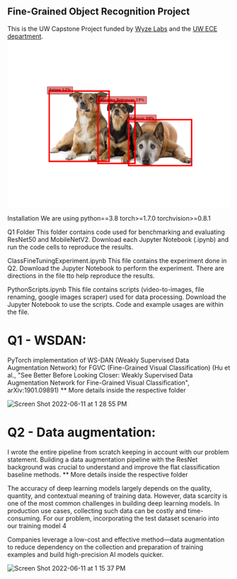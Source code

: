 ## Fine-Grained Object Recognition Project

This is the UW Capstone Project funded by [Wyze Labs](https://www.wyze.com/) and the [UW ECE department](https://www.ece.uw.edu/).
![](dog_classifier.png)


Installation
We are using python==3.8 torch>=1.7.0 torchvision>=0.8.1

Q1 Folder
This folder contains code used for benchmarking and evaluating ResNet50 and MobileNetV2. Download each Jupyter Notebook (.ipynb) and run the code cells to reproduce the results.

ClassFineTuningExperiment.ipynb
This file contains the experiment done in Q2. Download the Jupyter Notebook to perform the experiment. There are directions in the file tto help reproduce the results.

PythonScripts.ipynb
This file contains scripts (video-to-images, file renaming, google images scraper) used for data processing. Download the Jupyter Notebook to use the scripts. Code and example usages are within the file.



# Q1 - WSDAN: 
PyTorch implementation of WS-DAN (Weakly Supervised Data Augmentation Network) for FGVC (Fine-Grained Visual Classification) (Hu et al., "See Better Before Looking Closer: Weakly Supervised Data Augmentation Network for Fine-Grained Visual Classification", arXiv:1901.09891)
** More details inside the respective folder

<img width="654" alt="Screen Shot 2022-06-11 at 1 28 55 PM" src="https://user-images.githubusercontent.com/50242614/173204254-ebe07f5b-39d0-4e61-ac4b-0d7ac235dcbb.png">



# Q2 - Data augmentation: 
I wrote the entire pipeline from scratch keeping in account with our problem statement. Building a data augmentation pipeline with the ResNet background was crucial to understand and improve the flat classification baseline methods. ** More details inside the respective folder

The accuracy of deep learning models largely depends on the quality, quantity, and contextual meaning of training data. However, data scarcity is one of the most common challenges in building deep learning models. In production use cases, collecting such data can be costly and time-consuming. 
For our problem, incorporating the test dataset scenario into our training model 4 

Companies leverage a low-cost and effective method—data augmentation to reduce dependency on the collection and preparation of training examples and build high-precision AI models quicker.

<img width="820" alt="Screen Shot 2022-06-11 at 1 15 37 PM" src="https://user-images.githubusercontent.com/50242614/173203500-dde0cdcd-eb7f-4b2d-8456-6de0dcef714c.png">

